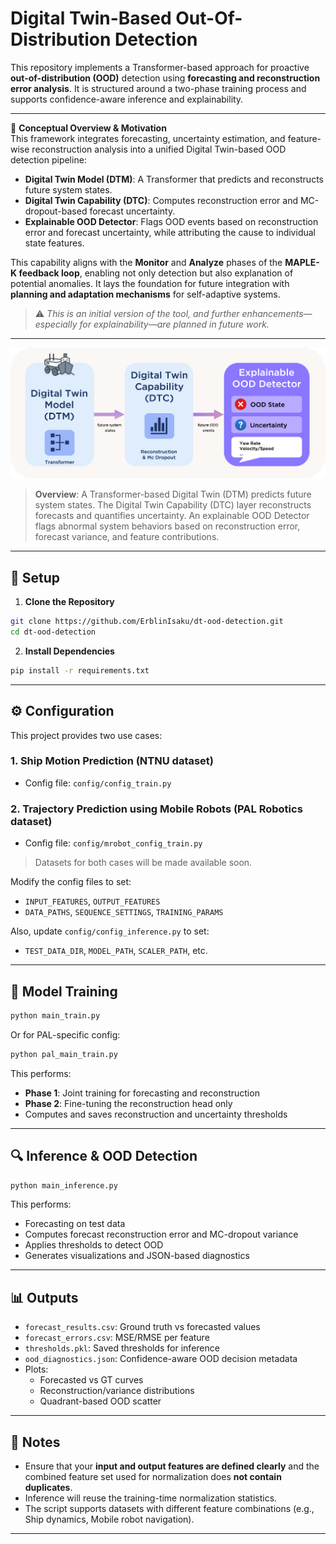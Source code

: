 # Digital Twin-Based Out-Of-Distribution Detection

This repository implements a Transformer-based approach for proactive **out-of-distribution (OOD)** detection using **forecasting and reconstruction error analysis**. It is structured around a two-phase training process and supports confidence-aware inference and explainability.

---

🧩 **Conceptual Overview & Motivation**  
This framework integrates forecasting, uncertainty estimation, and feature-wise reconstruction analysis into a unified Digital Twin-based OOD detection pipeline:

- **Digital Twin Model (DTM)**: A Transformer that predicts and reconstructs future system states.  
- **Digital Twin Capability (DTC)**: Computes reconstruction error and MC-dropout-based forecast uncertainty.  
- **Explainable OOD Detector**: Flags OOD events based on reconstruction error and forecast uncertainty, while attributing the cause to individual state features.

This capability aligns with the **Monitor** and **Analyze** phases of the **MAPLE-K feedback loop**, enabling not only detection but also explanation of potential anomalies. It lays the foundation for future integration with **planning and adaptation mechanisms** for self-adaptive systems.

> ⚠️ *This is an initial version of the tool, and further enhancements—especially for explainability—are planned in future work.*

---

![DT Overview](assets/ex-dt-overview.png)

> **Overview**: A Transformer-based Digital Twin (DTM) predicts future system states. The Digital Twin Capability (DTC) layer reconstructs forecasts and quantifies uncertainty. An explainable OOD Detector flags abnormal system behaviors based on reconstruction error, forecast variance, and feature contributions.

---

## 🚀 Setup

1. **Clone the Repository**

```bash
git clone https://github.com/ErblinIsaku/dt-ood-detection.git
cd dt-ood-detection
```

2. **Install Dependencies**

```bash
pip install -r requirements.txt
```

---

## ⚙️ Configuration

This project provides two use cases:

### 1. **Ship Motion Prediction** (NTNU dataset)
- Config file: `config/config_train.py`

### 2. **Trajectory Prediction using Mobile Robots** (PAL Robotics dataset)
- Config file: `config/mrobot_config_train.py`

> Datasets for both cases will be made available soon.

Modify the config files to set:
- `INPUT_FEATURES`, `OUTPUT_FEATURES`
- `DATA_PATHS`, `SEQUENCE_SETTINGS`, `TRAINING_PARAMS`

Also, update `config/config_inference.py` to set:
- `TEST_DATA_DIR`, `MODEL_PATH`, `SCALER_PATH`, etc.

---

## 🧠 Model Training

```bash
python main_train.py
```

Or for PAL-specific config:

```bash
python pal_main_train.py
```

This performs:
- **Phase 1**: Joint training for forecasting and reconstruction
- **Phase 2**: Fine-tuning the reconstruction head only
- Computes and saves reconstruction and uncertainty thresholds

---

## 🔍 Inference & OOD Detection

```bash
python main_inference.py
```

This performs:
- Forecasting on test data
- Computes forecast reconstruction error and MC-dropout variance
- Applies thresholds to detect OOD
- Generates visualizations and JSON-based diagnostics

---

## 📊 Outputs

- `forecast_results.csv`: Ground truth vs forecasted values
- `forecast_errors.csv`: MSE/RMSE per feature
- `thresholds.pkl`: Saved thresholds for inference
- `ood_diagnostics.json`: Confidence-aware OOD decision metadata
- Plots:
  - Forecasted vs GT curves
  - Reconstruction/variance distributions
  - Quadrant-based OOD scatter

---

## 📘 Notes

- Ensure that your **input and output features are defined clearly** and the combined feature set used for normalization does **not contain duplicates**.
- Inference will reuse the training-time normalization statistics.
- The script supports datasets with different feature combinations (e.g., Ship dynamics, Mobile robot navigation).

---
